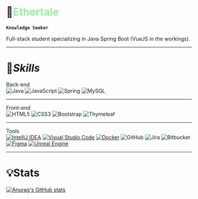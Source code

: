 # 🌴<span style="color: #9eeba5">Ethertale</span>

**`Knowledge Seeker`**

Full-stack student specializing in Java Spring Boot (VueJS in the workings).
<hr>

# 📖*Skills*

Back-end
<br>
![Java](https://img.shields.io/badge/java-%23ED8B00.svg?style=for-the-badge&logo=openjdk&logoColor=white)
![JavaScript](https://img.shields.io/badge/javascript-%23323330.svg?style=for-the-badge&logo=javascript&logoColor=%23F7DF1E)
![Spring](https://img.shields.io/badge/spring-%236DB33F.svg?style=for-the-badge&logo=spring&logoColor=white)
![MySQL](https://img.shields.io/badge/mysql-4479A1.svg?style=for-the-badge&logo=mysql&logoColor=white)
<br>
<hr>

Front-end
<br>
![HTML5](https://img.shields.io/badge/html5-%23E34F26.svg?style=for-the-badge&logo=html5&logoColor=white)
![CSS3](https://img.shields.io/badge/css3-%231572B6.svg?style=for-the-badge&logo=css3&logoColor=white)
![Bootstrap](https://img.shields.io/badge/bootstrap-%238511FA.svg?style=for-the-badge&logo=bootstrap&logoColor=white)
![Thymeleaf](https://img.shields.io/badge/Thymeleaf-%23005C0F.svg?style=for-the-badge&logo=Thymeleaf&logoColor=white)
<br>
<hr>

Tools
<br>
[![IntelliJ IDEA](https://img.shields.io/badge/IntelliJIDEA-000000.svg?logo=intellij-idea&logoColor=white)](#)
[![Visual Studio Code](https://custom-icon-badges.demolab.com/badge/Visual%20Studio%20Code-0078d7.svg?logo=vsc&logoColor=white)](#)
[![Docker](https://img.shields.io/badge/Docker-2496ED?logo=docker&logoColor=fff)](#)
![GitHub](https://img.shields.io/badge/github-%23121011.svg?style=for-the-badge&logo=github&logoColor=white)
![Jira](https://img.shields.io/badge/jira-%230A0FFF.svg?style=for-the-badge&logo=jira&logoColor=white)
![Bitbucket](https://img.shields.io/badge/bitbucket-%230047B3.svg?style=for-the-badge&logo=bitbucket&logoColor=white)
[![Figma](https://img.shields.io/badge/Figma-F24E1E?logo=figma&logoColor=white)](#)
[![Unreal Engine](https://img.shields.io/badge/Unreal%20Engine-%23313131.svg?logo=unrealengine&logoColor=white)](#)
<hr>

# 💡Stats
[![Anurag's GitHub stats](https://github-readme-stats.vercel.app/api?username=ethertale&show_icons=true&theme=merko)](https://github.com/anuraghazra/github-readme-stats)
